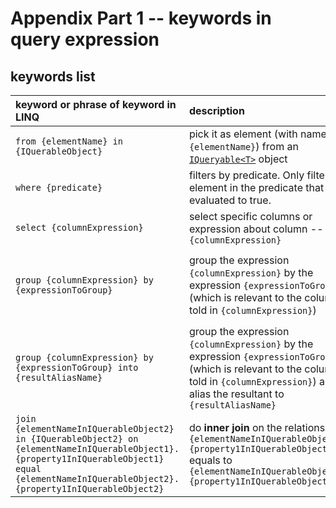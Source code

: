 # Appendix Part 1 -- keywords in query expression
## keywords list
| keyword or phrase of keyword in LINQ | description | keyword or phrase of keyword in SQL | notice |
| :-- | :-- | :-- | :-- |
| `from {elementName} in {IQuerableObject}` | pick it as element (with name `{elementName}`) from an [`IQueryable<T>`](https://learn.microsoft.com/en-us/dotnet/api/system.linq.iqueryable-1?view=net-9.0) object | concept is similar to `from {tableName}` | |
| `where {predicate}` | filters by predicate. Only filters the element in the predicate that is evaluated to true. | `where {predicate}` | |
| `select {columnExpression}` | select specific columns or expression about column -- `{columnExpression}` | `select {columnExpression}` | |
| `group {columnExpression} by {expressionToGroup}`| group the expression `{columnExpression}` by the expression `{expressionToGroup}` (which is relevant to the column told in `{columnExpression}`)  |  `group by {expressionToGroup}` | `{expressionToGroup}` MUST be relevant to the column told in `{columnExpression}`, it also applies to SQL. |
| `group {columnExpression} by {expressionToGroup} into {resultAliasName}`| group the expression `{columnExpression}` by the expression `{expressionToGroup}` (which is relevant to the column told in `{columnExpression}`) and alias the resultant to `{resultAliasName}` |  | You can NOT directly alias name in `group-by` clause in most standard SQL dialects. |
| `join {elementNameInIQuerableObject2} in {IQuerableObject2} on {elementNameInIQuerableObject1}.{property1InIQuerableObject1} equal {elementNameInIQuerableObject2}.{property1InIQuerableObject2}` | do **inner join** on the relationship `{elementNameInIQuerableObject1}.{property1InIQuerableObject1}` equals to `{elementNameInIQuerableObject2}.{property1InIQuerableObject2}` | `inner join {table2Name} on {table1Name}.{column1InTable1} = {table2Name}.{column1InTable2}` | |

